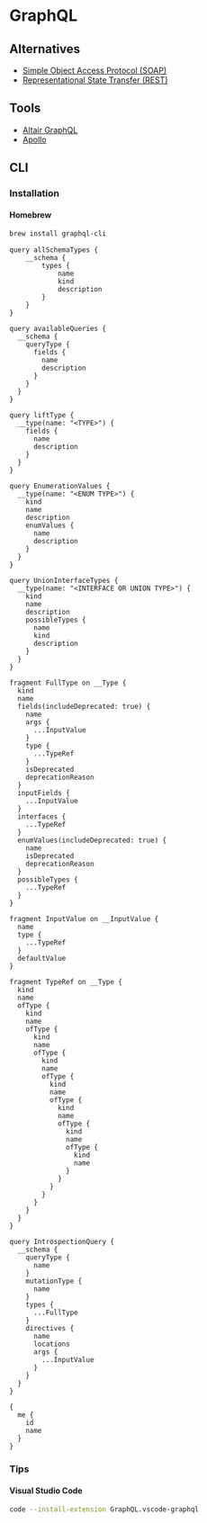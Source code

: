 # GraphQL

<!--
https://app.pluralsight.com/library/courses/js-friends-session-07/table-of-contents
https://app.pluralsight.com/library/courses/graphql-big-picture/table-of-contents

https://www.linkedin.com/learning/building-a-graphql-project-with-react-js/why-use-react-with-graphql-for-projects

https://www.youtube.com/watch?v=E3NHd-PkLrQ

https://github.com/njNafir/react-cheatsheets/blob/master/graphql.md
https://github.com/Maelstroms38/django-book/blob/master/chapter-7.md
https://github.com/mehulagg/gitlab/blob/master/doc/development/fe_guide/graphql.md
-->

## Alternatives

- [Simple Object Access Protocol (SOAP)](/rest.md)
- [Representational State Transfer (REST)](/rest.md)

## Tools

- [Altair GraphQL](/altair-graphql.md)
- [Apollo](/apollo.md)

## CLI

### Installation

#### Homebrew

```sh
brew install graphql-cli
```

```gql
query allSchemaTypes {
    __schema {
        types {
            name
            kind
            description
        }
    }
}

query availableQueries {
  __schema {
    queryType {
      fields {
        name
        description
      }
    }
  }
}

query liftType {
  __type(name: "<TYPE>") {
    fields {
      name
      description
    }
  }
}

query EnumerationValues {
  __type(name: "<ENUM TYPE>") {
    kind
    name
    description
    enumValues {
      name
      description
    }
  }
}

query UnionInterfaceTypes {
  __type(name: "<INTERFACE OR UNION TYPE>") {
    kind
    name
    description
    possibleTypes {
      name
      kind
      description
    }
  }
}
```

```gql
fragment FullType on __Type {
  kind
  name
  fields(includeDeprecated: true) {
    name
    args {
      ...InputValue
    }
    type {
      ...TypeRef
    }
    isDeprecated
    deprecationReason
  }
  inputFields {
    ...InputValue
  }
  interfaces {
    ...TypeRef
  }
  enumValues(includeDeprecated: true) {
    name
    isDeprecated
    deprecationReason
  }
  possibleTypes {
    ...TypeRef
  }
}

fragment InputValue on __InputValue {
  name
  type {
    ...TypeRef
  }
  defaultValue
}

fragment TypeRef on __Type {
  kind
  name
  ofType {
    kind
    name
    ofType {
      kind
      name
      ofType {
        kind
        name
        ofType {
          kind
          name
          ofType {
            kind
            name
            ofType {
              kind
              name
              ofType {
                kind
                name
              }
            }
          }
        }
      }
    }
  }
}

query IntrospectionQuery {
  __schema {
    queryType {
      name
    }
    mutationType {
      name
    }
    types {
      ...FullType
    }
    directives {
      name
      locations
      args {
        ...InputValue
      }
    }
  }
}
```

```gql
{
  me {
    id
    name
  }
}
```

### Tips

#### Visual Studio Code

```sh
code --install-extension GraphQL.vscode-graphql
```

<!-- #### Caddy Configuration

```sh
# Homebrew
cat << EOF > /usr/local/etc/Caddyfile
:80 {
  proxy / 127.0.0.1:8080 {
    websocket
  }
}
EOF
```

```sh
# Homebrew
brew services restart caddy
``` -->
